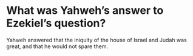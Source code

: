 # What was Yahweh’s answer to Ezekiel’s question?

Yahweh answered that the iniquity of the house of Israel and Judah was great, and that he would not spare them.
